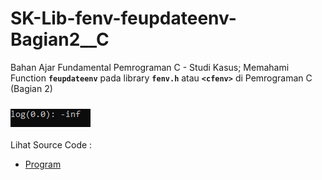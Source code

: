 # SK-Lib-fenv-feupdateenv-Bagian2__C
Bahan Ajar Fundamental Pemrograman C - Studi Kasus; Memahami Function <code><b>feupdateenv</b></code> pada library <code><b>fenv.h</b></code> atau <code><b>&lt;cfenv></b></code> di Pemrograman C (Bagian 2)<br><br>
<img src="https://github.com/RizkyKhapidsyah/SK-Lib-fenv-feupdateenv-Bagian2__C/blob/master/SK-Lib-fenv-feupdateenv-Bagian2__C/Result/001.PNG"><br><br>
Lihat Source Code : <br>
- <a href="https://github.com/RizkyKhapidsyah/SK-Lib-fenv-feupdateenv-Bagian2__C/blob/master/SK-Lib-fenv-feupdateenv-Bagian2__C/Source.c">Program</a>
